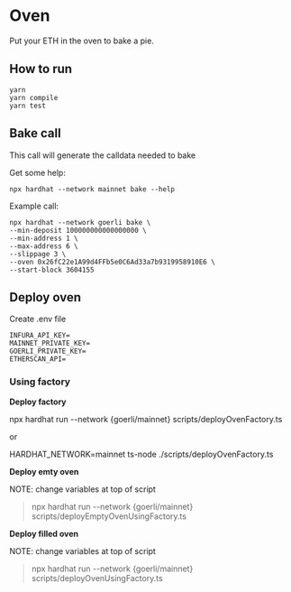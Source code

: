 # Oven

Put your ETH in the oven to bake a pie.


## How to run

```
yarn
yarn compile
yarn test
```

## Bake call

This call will generate the calldata needed to bake

Get some help:

`npx hardhat --network mainnet bake --help`

Example call:

```
npx hardhat --network goerli bake \
--min-deposit 100000000000000000 \
--min-address 1 \
--max-address 6 \
--slippage 3 \
--oven 0x26fC22e1A99d4FFb5e0C6Ad33a7b9319958910E6 \
--start-block 3604155
```
## Deploy oven

Create .env file

```
INFURA_API_KEY=
MAINNET_PRIVATE_KEY=
GOERLI_PRIVATE_KEY=
ETHERSCAN_API=
```

### Using factory
**Deploy factory**

npx hardhat run --network {goerli/mainnet} scripts/deployOvenFactory.ts

or

HARDHAT_NETWORK=mainnet ts-node ./scripts/deployOvenFactory.ts

**Deploy emty oven**

NOTE: change variables at top of script

> npx hardhat run --network {goerli/mainnet} scripts/deployEmptyOvenUsingFactory.ts

**Deploy filled oven**

NOTE: change variables at top of script

> npx hardhat run --network {goerli/mainnet} scripts/deployOvenUsingFactory.ts


